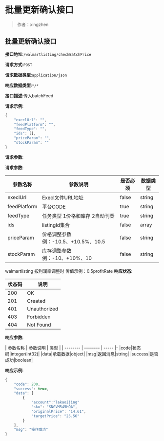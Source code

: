 # 批量更新确认接口

> 作者：xingzhen

## 批量更新确认接口


**接口地址**:`/walmartlisting/checkBatchPrice`


**请求方式**:`POST`


**请求数据类型**:`application/json`


**响应数据类型**:`*/*`


**接口描述**:传入batchFeed


**请求示例**:


```javascript
{
	"execlUrl": "",
	"feedPlatform": "",
	"feedType": "",
	"ids": [],
	"priceParam": "",
	"stockParam": ""
}
```


**请求参数**:


**请求参数**:


| 参数名称 | 参数说明 | 是否必须 | 数据类型 |
| -------- | -------- | -------- | -------- |
|execlUrl|Execl文件URL地址|false|string|
|feedPlatform|平台CODE|true|string|
|feedType|任务类型 1价格和库存  2自动刊登 |true|string|
|ids|listingId集合|false|array|
|priceParam|价格调整参数 例：-10.5、+10.5%、10.5|false|string|
|stockParam|库存调整参数 例：-10、+10%、10|false|string|

walmartlisting 按利润率调整时  传值示例：0.5profitRate
**响应状态**:


| 状态码 | 说明 |
| -------- | -------- |
|200|OK|
|201|Created|
|401|Unauthorized|
|403|Forbidden|
|404|Not Found|


**响应参数**:


| 参数名称 | 参数说明 | 类型 |
| -------- | -------- | ----- |-
|code|状态码|integer(int32)|
|data|承载数据|object|
|msg|返回消息|string|
|success|是否成功|boolean|


**响应示例**:
```javascript
{
    "code": 200,
    "success": true,
    "data": [
        {
			"account":"lakaoijing"
            "sku": "SNGVM545HQA",
            "originalPrice": "14.61",
            "targetPrice": "25.56"
        }
    ],
    "msg": "操作成功"
}
```